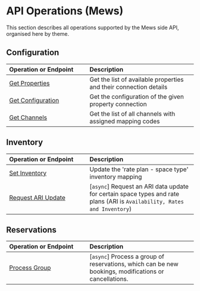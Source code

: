 # API Operations (Mews)

This section describes all operations supported by the Mews side API, organised here by theme.

## Configuration

| <div style="width:200px">Operation or Endpoint</div> | Description |
| :-- | :-- |
| [Get Properties](configuration.md#get-properties) | Get the list of available properties and their connection details |
| [Get Configuration](configuration.md#get-configuration) | Get the configuration of the given property connection |
| [Get Channels](configuration.md#get-channels) | Get the list of all channels with assigned mapping codes |

## Inventory

| <div style="width:200px">Operation or Endpoint</div> | Description |
| :-- | :-- |
| [Set Inventory](inventory.md#set-inventory) | Update the 'rate plan - space type' inventory mapping |
| [Request ARI Update](inventory.md#request-ari-update) | \[`async`\] Request an ARI data update for certain space types and rate plans (ARI is `Availability, Rates and Inventory`) |

## Reservations

| <div style="width:200px">Operation or Endpoint</div> | Description |
| :-- | :-- |
| [Process Group](reservations.md#process-group) | \[`async`\] Process a group of reservations, which can be new bookings, modifications or cancellations. |
